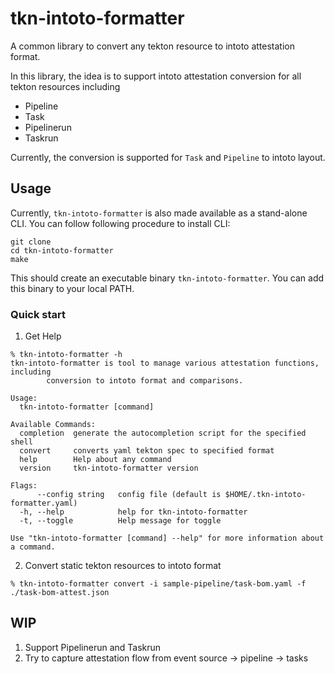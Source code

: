 # tkn-intoto-formatter

A common library to convert any tekton resource to intoto attestation format. 

In this library, the idea is to support intoto attestation conversion for all tekton resources including

- Pipeline
- Task
- Pipelinerun
- Taskrun

Currently, the conversion is supported for `Task` and `Pipeline` to intoto layout.

## Usage

Currently, `tkn-intoto-formatter` is also made available as a stand-alone CLI. You can follow following procedure to install CLI:

```
git clone 
cd tkn-intoto-formatter
make
```

This should create an executable binary `tkn-intoto-formatter`. You can add this binary to your local PATH.

### Quick start

1. Get Help

```
% tkn-intoto-formatter -h
tkn-intoto-formatter is tool to manage various attestation functions, including
		conversion to intoto format and comparisons.

Usage:
  tkn-intoto-formatter [command]

Available Commands:
  completion  generate the autocompletion script for the specified shell
  convert     converts yaml tekton spec to specified format
  help        Help about any command
  version     tkn-intoto-formatter version

Flags:
      --config string   config file (default is $HOME/.tkn-intoto-formatter.yaml)
  -h, --help            help for tkn-intoto-formatter
  -t, --toggle          Help message for toggle

Use "tkn-intoto-formatter [command] --help" for more information about a command.
```

2. Convert static tekton resources to intoto format

```
% tkn-intoto-formatter convert -i sample-pipeline/task-bom.yaml -f ./task-bom-attest.json
```

## WIP

1. Support Pipelinerun and Taskrun 
2. Try to capture attestation flow from event source -> pipeline -> tasks

